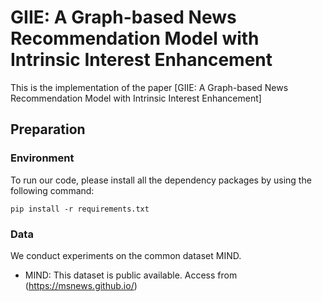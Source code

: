# GIIE: A Graph-based News Recommendation Model with Intrinsic Interest Enhancement
This is the implementation of the paper [GIIE: A Graph-based News Recommendation Model with Intrinsic Interest Enhancement]
## Preparation

### Environment
To run our code, please install all the dependency packages by using the following command:

```
pip install -r requirements.txt
```

### Data
We conduct experiments on the common dataset MIND.
- MIND: This dataset is public available. Access from (https://msnews.github.io/) 
